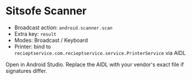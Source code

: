 # Sitsofe Scanner

- Broadcast action: `android.scanner.scan`
- Extra key: `result`
- Modes: Broadcast / Keyboard
- Printer: bind to `recieptservice.com.recieptservice.service.PrinterService` via AIDL

Open in Android Studio. Replace the AIDL with your vendor's exact file if signatures differ.